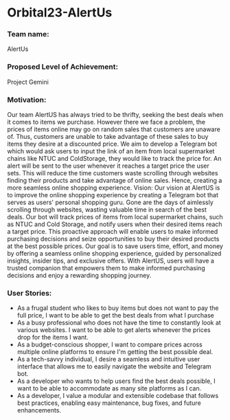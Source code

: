 # Orbital23-AlertUs

<div id="head">

  ### Team name:
AlertUs
  ### Proposed Level of Achievement: 
Project Gemini

  ### Motivation: 
Our team AlertUS has always tried to be thrifty, seeking the best deals when it comes to items we purchase. However there we face a problem, the prices of items online may go on random sales that customers are unaware of. Thus, customers are unable to take advantage of these sales to buy items they desire at a discounted price. We aim to develop a Telegram bot which would ask users to input the link of an item from local supermarket chains like NTUC and ColdStorage, they would like to track the price for. An alert will be sent to the user whenever it reaches a target price the user sets. This will reduce the time customers waste scrolling through websites finding their products and take advantage of online sales. Hence, creating a more seamless online shopping experience.
Vision: 
Our vision at AlertUS is to improve the online shopping experience by creating a Telegram bot that serves as users' personal shopping guru. Gone are the days of aimlessly scrolling through websites, wasting valuable time in search of the best deals. Our bot will track prices of items from local supermarket chains, such as NTUC and Cold Storage, and notify users when their desired items reach a target price. This proactive approach will enable users to make informed purchasing decisions and seize opportunities to buy their desired products at the best possible prices. Our goal is to save users time, effort, and money by offering a seamless online shopping experience, guided by personalized insights, insider tips, and exclusive offers. With AlertUS, users will have a trusted companion that empowers them to make informed purchasing decisions and enjoy a rewarding shopping journey.


### User Stories: 
- As a frugal student who likes to buy items but does not want to pay the full price, I want to be able to get the best deals from what I purchase
- As a busy professional who does not have the time to constantly look at various websites. I want to be able to get alerts whenever the prices drop for the items I want.
- As a budget-conscious shopper, I want to compare prices across multiple online platforms to ensure I'm getting the best possible deal.
- As a tech-savvy individual, I desire a seamless and intuitive user interface that allows me to easily navigate the website and Telegram bot.
- As a developer who wants to help users find the best deals possible, I want to be able to accommodate as many site platforms as I can.
- As a developer, I value a modular and extensible codebase that follows best practices, enabling easy maintenance, bug fixes, and future enhancements.

</div>

<div id="body"></div>
